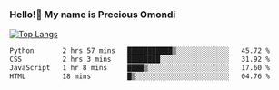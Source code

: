 ### Hello!👋 My name is Precious Omondi 

[![Top Langs](https://github-readme-stats.vercel.app/api/top-langs/?username=Presho99&langs_count=8&theme=dark)](https://github.com/Presho99/github-readme-stats)



<!--START_SECTION:waka-->

```txt
Python       2 hrs 57 mins   ███████████▒░░░░░░░░░░░░░   45.72 %
CSS          2 hrs 3 mins    ████████░░░░░░░░░░░░░░░░░   31.92 %
JavaScript   1 hr 8 mins     ████▒░░░░░░░░░░░░░░░░░░░░   17.60 %
HTML         18 mins         █▒░░░░░░░░░░░░░░░░░░░░░░░   04.76 %
```

<!--END_SECTION:waka-->

